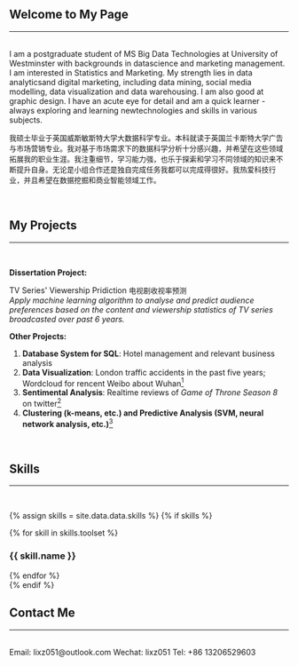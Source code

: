 ## Welcome to My Page  
---

<br/>
I am a postgraduate student of MS Big Data Technologies at University of Westminster with backgrounds in datascience and marketing management. I am interested in Statistics and Marketing. My strength lies in data analyticsand digital marketing, including data mining, social media modelling, data visualization and data warehousing. I am also good at graphic design. I have an acute eye for detail and am a quick learner - always exploring and learning newtechnologies and skills in various subjects. <br/>
  
<font size="2">我硕士毕业于英国威斯敏斯特大学大数据科学专业。本科就读于英国兰卡斯特大学广告与市场营销专业。我对基于市场需求下的数据科学分析十分感兴趣，并希望在这些领域拓展我的职业生涯。我注重细节，学习能力强，也乐于探索和学习不同领域的知识来不断提升自身。无论是小组合作还是独自完成任务我都可以完成得很好。我热爱科技行业，并且希望在数据挖掘和商业智能领域工作。</font>

<br/>

## My Projects
---

<br/>

**Dissertation Project:** 

TV Series' Viewership Pridiction <font size="2">电视剧收视率预测</font>  
*Apply machine learning algorithm to analyse and predict audience preferences based on the content and viewership statistics of TV series broadcasted over past 6 years.*  

**Other Projects:**
1. **Database System for SQL**: Hotel management and relevant business analysis
2. **Data Visualization**: London traffic accidents in the past five years; Wordcloud for rencent Weibo about Wuhan[<sup>1</sup>](https://github.com/ellelenlee/Keywords-related-to-Wuhan-on-Weibo)
3. **Sentimental Analysis**: Realtime reviews of *Game of Throne Season 8* on twitter[<sup>2</sup>](https://ellelenlee.github.io/Xinzhu-Li/docs/GOT_Twitter.pdf)
4. **Clustering (k-means, etc.) and Predictive Analysis (SVM, neural network analysis, etc.)**[<sup>3</sup>](https://github.com/ellelenlee/data-mining)

<br/>

## Skills
---

<br/>

{% assign skills = site.data.data.skills %}
{% if skills %}
<section class="skills-section section">
  <div class="skillset">
    {% for skill in skills.toolset %}
    <div class="item">
      <h3 class="level-title">{{ skill.name }}</h3>
      <div class="level-bar">
        <div class="level-bar-inner" data-level="{{ skill.level }}">
        </div>
      </div><!--//level-bar-->
    </div><!--//item-->
    {% endfor %}
  </div>
</section><!--//skills-section-->
{% endif %}

<br/>

## Contact Me
---

<br/>
Email: lixz051@outlook.com  
Wechat: lixz051  
Tel: +86 13206529603




